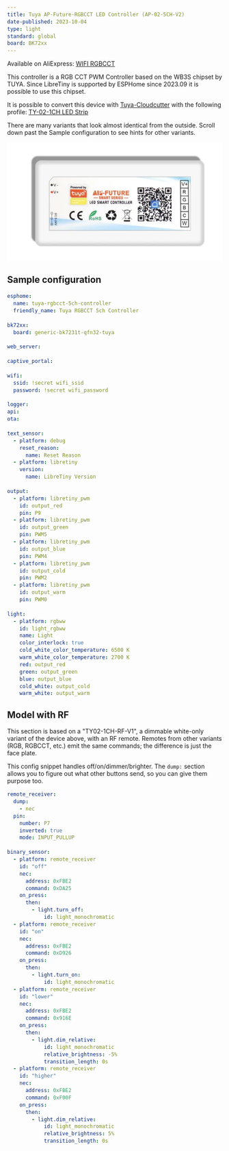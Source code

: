 ```yaml
---
title: Tuya AP-Future-RGBCCT LED Controller (AP-02-5CH-V2)
date-published: 2023-10-04
type: light
standard: global
board: BK72xx
---
```


Available on AliExpress: [WIFI RGBCCT](https://aliexpress.com/item/1005005724297417.html)

This controller is a RGB CCT PWM Controller based on the WB3S chipset by TUYA.
Since LibreTiny is supported by ESPHome since 2023.09 it is possible to use this chipset.

It is possible to convert this device with [Tuya-Cloudcutter](https://github.com/tuya-cloudcutter/tuya-cloudcutter) with
the following profile:
[TY-02-1CH LED Strip](https://github.com/tuya-cloudcutter/tuya-cloudcutter.github.io/blob/master/devices/tuya-generic-ty-02-1ch-led-strip.json)

There are many variants that look almost identical from the outside. Scroll down past the Sample configuration to see
hints for other variants.

![Product Image](image.png "Product Image")

## Sample configuration

``` yaml
esphome:
  name: tuya-rgbcct-5ch-controller
  friendly_name: Tuya RGBCCT 5ch Controller

bk72xx:
  board: generic-bk7231t-qfn32-tuya

web_server:

captive_portal:

wifi:
  ssid: !secret wifi_ssid
  password: !secret wifi_password

logger:
api:
ota:

text_sensor:
  - platform: debug
    reset_reason:
      name: Reset Reason
  - platform: libretiny
    version:
      name: LibreTiny Version

output:
  - platform: libretiny_pwm
    id: output_red
    pin: P9
  - platform: libretiny_pwm
    id: output_green
    pin: PWM5
  - platform: libretiny_pwm
    id: output_blue
    pin: PWM4
  - platform: libretiny_pwm
    id: output_cold
    pin: PWM2
  - platform: libretiny_pwm
    id: output_warm
    pin: PWM0

light:
  - platform: rgbww
    id: light_rgbww
    name: Light
    color_interlock: true
    cold_white_color_temperature: 6500 K
    warm_white_color_temperature: 2700 K
    red: output_red
    green: output_green
    blue: output_blue
    cold_white: output_cold
    warm_white: output_warm
```

## Model with RF

This section is based on a "TY02-1CH-RF-V1", a dimmable white-only variant of the device above, with an RF remote.
Remotes from other variants (RGB, RGBCCT, etc.) emit the same commands; the difference is just the face plate.

This config snippet handles off/on/dimmer/brighter.
The `dump:` section allows you to figure out what other buttons send, so you can give them purpose too.

```yaml
remote_receiver:
  dump:
    - nec
  pin:
    number: P7
    inverted: true
    mode: INPUT_PULLUP

binary_sensor:
  - platform: remote_receiver
    id: "off"
    nec:
      address: 0xFBE2
      command: 0xDA25
    on_press:
      then:
        - light.turn_off:
            id: light_monochromatic
  - platform: remote_receiver
    id: "on"
    nec:
      address: 0xFBE2
      command: 0xD926
    on_press:
      then:
        - light.turn_on:
            id: light_monochromatic
  - platform: remote_receiver
    id: "lower"
    nec:
      address: 0xFBE2
      command: 0x916E
    on_press:
      then:
        - light.dim_relative:
            id: light_monochromatic
            relative_brightness: -5%
            transition_length: 0s
  - platform: remote_receiver
    id: "higher"
    nec:
      address: 0xFBE2
      command: 0xF00F
    on_press:
      then:
        - light.dim_relative:
            id: light_monochromatic
            relative_brightness: 5%
            transition_length: 0s
```
